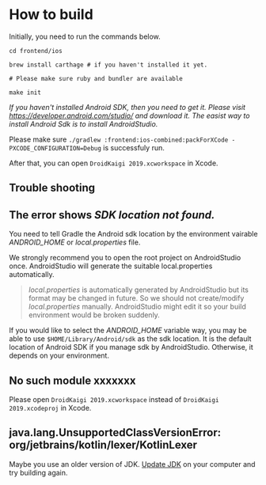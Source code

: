 # How to build

Initially, you need to run the commands below.

```
cd frontend/ios

brew install carthage # if you haven't installed it yet.

# Please make sure ruby and bundler are available

make init
```

*If you haven't installed Android SDK, then you need to get it. Please visit https://developer.android.com/studio/ and download it. The easist way to install Android Sdk is to install AndroidStudio.*

Please make sure `./gradlew :frontend:ios-combined:packForXCode -PXCODE_CONFIGURATION=Debug` is successfuly run. 

After that, you can open `DroidKaigi 2019.xcworkspace` in Xcode.

## Trouble shooting

## The error shows *SDK location not found.*

You need to tell Gradle the Android sdk location by the environment vairable *ANDROID_HOME* or *local.properties* file.

We strongly recommend you to open the root project on AndroidStudio once. AndroidStudio will generate the suitable local.properties automatically.

> *local.properties* is automatically generated by AndroidStudio but its format may be changed in future. So we should not create/modify *local.properties* manually. AndroidStudio might edit it so your build environment would be broken suddenly.

If you would like to select the *ANDROID_HOME* variable way, you may be able to use `$HOME/Library/Android/sdk` as the sdk location. It is the default location of Android SDK if you manage sdk by AndroidStudio. Otherwise, it depends on your environment.

## No such module xxxxxxx

Please open `DroidKaigi 2019.xcworkspace` instead of `DroidKaigi 2019.xcodeproj` in Xcode.

## java.lang.UnsupportedClassVersionError: org/jetbrains/kotlin/lexer/KotlinLexer

Maybe you use an older version of JDK. [Update JDK](https://www.oracle.com/technetwork/java/javase/downloads/jdk8-downloads-2133151.html) on your computer and try building again.